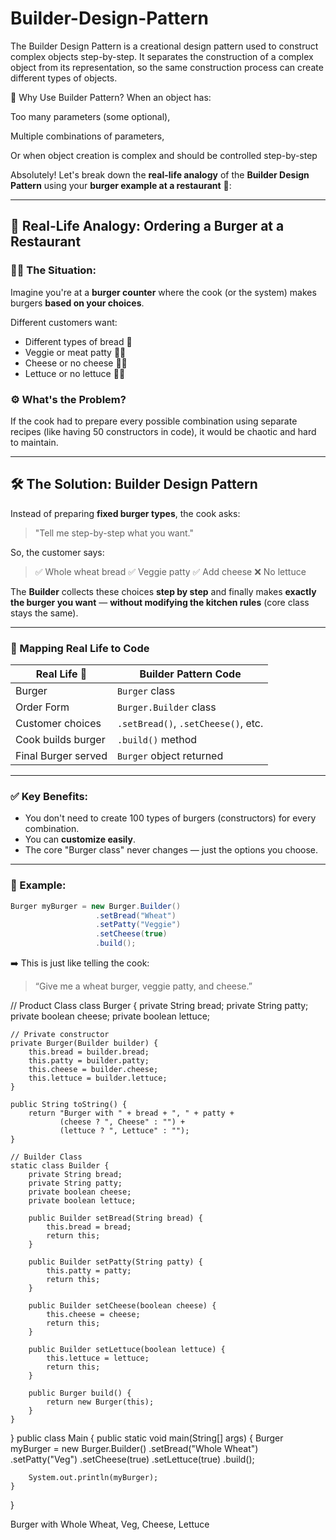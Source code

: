# Builder-Design-Pattern

The Builder Design Pattern is a creational design pattern used to construct complex objects step-by-step. It separates the construction of a complex object from its representation, so the same construction process can create different types of objects.

🔧 Why Use Builder Pattern?
When an object has:

Too many parameters (some optional),

Multiple combinations of parameters,

Or when object creation is complex and should be controlled step-by-step

Absolutely! Let's break down the **real-life analogy** of the **Builder Design Pattern** using your **burger example at a restaurant** 🍔:

---

## 🧱 Real-Life Analogy: Ordering a Burger at a Restaurant

### 🧑‍🍳 The Situation:

Imagine you're at a **burger counter** where the cook (or the system) makes burgers **based on your choices**.

Different customers want:

* Different types of bread 🍞
* Veggie or meat patty 🥕🍖
* Cheese or no cheese 🧀❌
* Lettuce or no lettuce 🥬❌

### ⚙️ What's the Problem?

If the cook had to prepare every possible combination using separate recipes (like having 50 constructors in code), it would be chaotic and hard to maintain.

---

## 🛠️ The Solution: Builder Design Pattern

Instead of preparing **fixed burger types**, the cook asks:

> "Tell me step-by-step what you want."

So, the customer says:

> ✅ Whole wheat bread
> ✅ Veggie patty
> ✅ Add cheese
> ❌ No lettuce

The **Builder** collects these choices **step by step** and finally makes **exactly the burger you want** — **without modifying the kitchen rules** (core class stays the same).

---

### 🧱 Mapping Real Life to Code

| Real Life 🍔        | Builder Pattern Code                |
| ------------------- | ----------------------------------- |
| Burger              | `Burger` class                      |
| Order Form          | `Burger.Builder` class              |
| Customer choices    | `.setBread()`, `.setCheese()`, etc. |
| Cook builds burger  | `.build()` method                   |
| Final Burger served | `Burger` object returned            |

---

### ✅ Key Benefits:

* You don't need to create 100 types of burgers (constructors) for every combination.
* You can **customize easily**.
* The core "Burger class" never changes — just the options you choose.

---

### 🔁 Example:

```java
Burger myBurger = new Burger.Builder()
                   .setBread("Wheat")
                   .setPatty("Veggie")
                   .setCheese(true)
                   .build();
```

➡️ This is just like telling the cook:

> “Give me a wheat burger, veggie patty, and cheese.”

// Product Class
class Burger {
    private String bread;
    private String patty;
    private boolean cheese;
    private boolean lettuce;

    // Private constructor
    private Burger(Builder builder) {
        this.bread = builder.bread;
        this.patty = builder.patty;
        this.cheese = builder.cheese;
        this.lettuce = builder.lettuce;
    }

    public String toString() {
        return "Burger with " + bread + ", " + patty + 
               (cheese ? ", Cheese" : "") + 
               (lettuce ? ", Lettuce" : "");
    }

    // Builder Class
    static class Builder {
        private String bread;
        private String patty;
        private boolean cheese;
        private boolean lettuce;

        public Builder setBread(String bread) {
            this.bread = bread;
            return this;
        }

        public Builder setPatty(String patty) {
            this.patty = patty;
            return this;
        }

        public Builder setCheese(boolean cheese) {
            this.cheese = cheese;
            return this;
        }

        public Builder setLettuce(boolean lettuce) {
            this.lettuce = lettuce;
            return this;
        }

        public Burger build() {
            return new Burger(this);
        }
    }
}
public class Main {
    public static void main(String[] args) {
        Burger myBurger = new Burger.Builder()
                            .setBread("Whole Wheat")
                            .setPatty("Veg")
                            .setCheese(true)
                            .setLettuce(true)
                            .build();

        System.out.println(myBurger);
    }
}

Burger with Whole Wheat, Veg, Cheese, Lettuce



